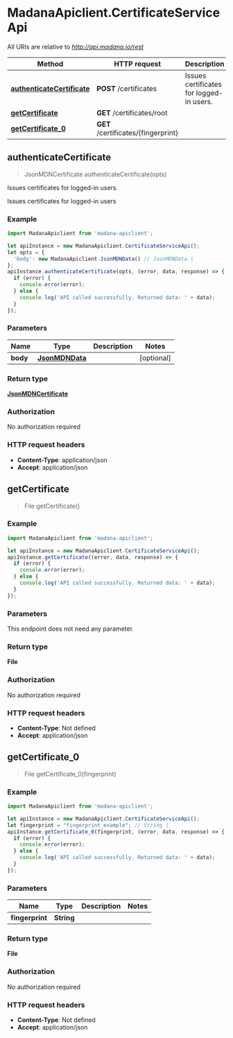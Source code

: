 # MadanaApiclient.CertificateServiceApi

All URIs are relative to *http://api.madana.io/rest*

Method | HTTP request | Description
------------- | ------------- | -------------
[**authenticateCertificate**](CertificateServiceApi.md#authenticateCertificate) | **POST** /certificates | Issues certificates for logged-in users.
[**getCertificate**](CertificateServiceApi.md#getCertificate) | **GET** /certificates/root | 
[**getCertificate_0**](CertificateServiceApi.md#getCertificate_0) | **GET** /certificates/{fingerprint} | 



## authenticateCertificate

> JsonMDNCertificate authenticateCertificate(opts)

Issues certificates for logged-in users.

Issues certificates for logged-in users

### Example

```javascript
import MadanaApiclient from 'madana-apiclient';

let apiInstance = new MadanaApiclient.CertificateServiceApi();
let opts = {
  'body': new MadanaApiclient.JsonMDNData() // JsonMDNData | 
};
apiInstance.authenticateCertificate(opts, (error, data, response) => {
  if (error) {
    console.error(error);
  } else {
    console.log('API called successfully. Returned data: ' + data);
  }
});
```

### Parameters


Name | Type | Description  | Notes
------------- | ------------- | ------------- | -------------
 **body** | [**JsonMDNData**](JsonMDNData.md)|  | [optional] 

### Return type

[**JsonMDNCertificate**](JsonMDNCertificate.md)

### Authorization

No authorization required

### HTTP request headers

- **Content-Type**: application/json
- **Accept**: application/json


## getCertificate

> File getCertificate()



### Example

```javascript
import MadanaApiclient from 'madana-apiclient';

let apiInstance = new MadanaApiclient.CertificateServiceApi();
apiInstance.getCertificate((error, data, response) => {
  if (error) {
    console.error(error);
  } else {
    console.log('API called successfully. Returned data: ' + data);
  }
});
```

### Parameters

This endpoint does not need any parameter.

### Return type

**File**

### Authorization

No authorization required

### HTTP request headers

- **Content-Type**: Not defined
- **Accept**: application/json


## getCertificate_0

> File getCertificate_0(fingerprint)



### Example

```javascript
import MadanaApiclient from 'madana-apiclient';

let apiInstance = new MadanaApiclient.CertificateServiceApi();
let fingerprint = "fingerprint_example"; // String | 
apiInstance.getCertificate_0(fingerprint, (error, data, response) => {
  if (error) {
    console.error(error);
  } else {
    console.log('API called successfully. Returned data: ' + data);
  }
});
```

### Parameters


Name | Type | Description  | Notes
------------- | ------------- | ------------- | -------------
 **fingerprint** | **String**|  | 

### Return type

**File**

### Authorization

No authorization required

### HTTP request headers

- **Content-Type**: Not defined
- **Accept**: application/json

